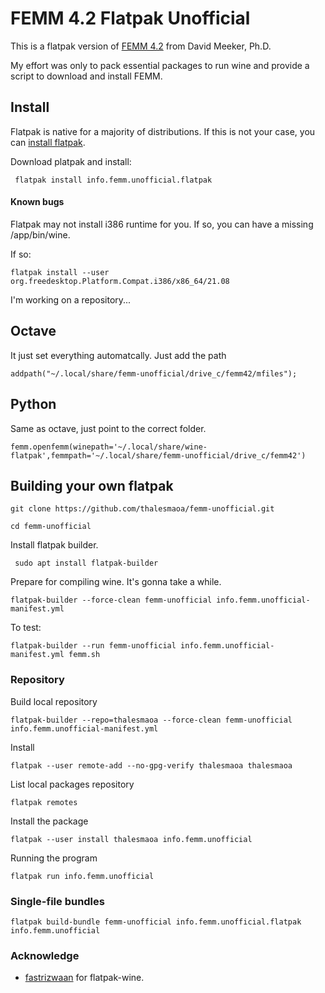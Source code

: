 # FEMM 4.2 Flatpak Unofficial

This is a flatpak version of [FEMM 4.2](https://www.femm.info) from David Meeker, Ph.D. 

My effort was only to pack essential packages to run wine and provide a script to download and install FEMM.

## Install

Flatpak is native for a majority of distributions. If this is not your case, you can [install flatpak](https://flatpak.org/setup/).

Download platpak and install:

``` flatpak install info.femm.unofficial.flatpak```

#### Known bugs

Flatpak may not install i386 runtime for you. If so, you can have a missing /app/bin/wine.

If so:

```flatpak install --user org.freedesktop.Platform.Compat.i386/x86_64/21.08```

I'm working on a repository...

## Octave

It just set everything automatcally. Just add the path

```addpath("~/.local/share/femm-unofficial/drive_c/femm42/mfiles");```

## Python

Same as octave, just point to the correct folder.

```femm.openfemm(winepath='~/.local/share/wine-flatpak',femmpath='~/.local/share/femm-unofficial/drive_c/femm42')```

## Building your own flatpak

```git clone https://github.com/thalesmaoa/femm-unofficial.git```

```cd femm-unofficial```

Install flatpak builder.

``` sudo apt install flatpak-builder```

Prepare for compiling wine. It's gonna take a while.

```flatpak-builder --force-clean femm-unofficial info.femm.unofficial-manifest.yml```

To test:

```flatpak-builder --run femm-unofficial info.femm.unofficial-manifest.yml femm.sh```

### Repository

Build local repository

```flatpak-builder --repo=thalesmaoa --force-clean femm-unofficial info.femm.unofficial-manifest.yml```

Install

```flatpak --user remote-add --no-gpg-verify thalesmaoa thalesmaoa```

List local packages repository

```flatpak remotes```

Install the package

```flatpak --user install thalesmaoa info.femm.unofficial```

Running the program

```flatpak run info.femm.unofficial```

### Single-file bundles

```flatpak build-bundle femm-unofficial info.femm.unofficial.flatpak info.femm.unofficial```

### Acknowledge

 - [fastrizwaan](https://github.com/fastrizwaan) for flatpak-wine.
